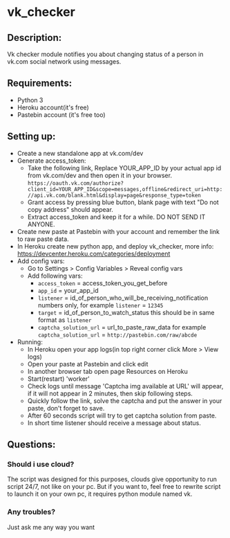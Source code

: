 # vk_checker
## Description:
Vk checker module notifies you about changing status of a person in vk.com social network using messages.

## Requirements:
* Python 3
* Heroku account(it's free)
* Pastebin account (it's free too)

## Setting up:
* Create a new standalone app at vk.com/dev
* Generate access_token:
    * Take the following link, Replace YOUR_APP_ID by your actual app id from vk.com/dev and then open it in your browser.
    `https://oauth.vk.com/authorize?client_id=YOUR_APP_ID&scope=messages,offline&redirect_uri=http://api.vk.com/blank.html&display=page&response_type=token`
    * Grant access by pressing blue button, blank page with text "Do not copy address" should appear.
    * Extract access_token and keep it for a while. DO NOT SEND IT ANYONE.
* Create new paste at Pastebin with your account and remember the link to raw paste data.
* In Heroku create new python app, and deploy vk_checker, more info: https://devcenter.heroku.com/categories/deployment
* Add config vars:
    * Go to Settings > Config Variables > Reveal config vars
    * Add following vars:
        * `access_token` = access_token_you_get_before
        * `app_id` = your_app_id
        * `listener` = id_of_person_who_will_be_receiving_notification
        numbers only, for example `listener` = `12345`
        * `target` = id_of_person_to_watch_status
        this should be in same format as `listener`
        * `captcha_solution_url` = url_to_paste_raw_data
        for example `captcha_solution_url` = `http://pastebin.com/raw/abcde`
* Running:
    * In Heroku open your app logs(in top right corner click More > View logs)
    * Open your paste at Pastebin and click edit
    * In another browser tab open page Resources on Heroku
    * Start(restart) 'worker'
    * Check logs until message 'Captcha img available at URL' will appear, if it will not appear in 2 minutes,
    then skip following steps.
    * Quickly follow the link, solve the captcha and put the answer in your paste, don't forget to save.
    * After 60 seconds script will try to get captcha solution from paste.
    * In short time listener should receive a message about status.

## Questions:
### Should i use cloud?
The script was designed for this purposes, clouds give opportunity to run script 24/7, not like on your pc.
But if you want to, feel free to rewrite script to launch it on your own pc, it requires python module named vk.

### Any troubles?
Just ask me any way you want
